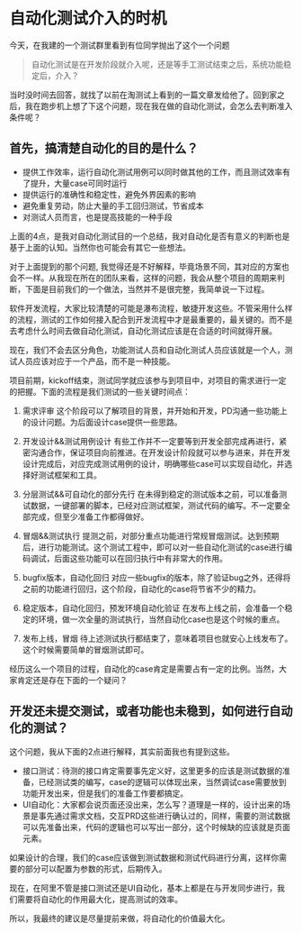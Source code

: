 # 自动化测试介入的时机

今天，在我建的一个测试群里看到有位同学抛出了这个一个问题 

> 自动化测试是在开发阶段就介入呢，还是等手工测试结束之后，系统功能稳定后，介入？

当时没时间去回答，就找了以前在淘测试上看到的一篇文章发给他了。回到家之后，我在跑步机上想了下这个问题，现在我在做的自动化测试，会怎么去判断准入条件呢？
 
## 首先，搞清楚自动化的目的是什么？

- 提供工作效率，运行自动化测试用例可以同时做其他的工作，而且测试效率有了提升，大量case可同时运行
- 提供运行的准确性和稳定性，避免外界因素的影响
- 避免重复劳动，防止大量的手工回归测试，节省成本
- 对测试人员而言，也是提高技能的一种手段

上面的4点，是我对自动化测试目的一个总结，我对自动化是否有意义的判断也是基于上面的认知。当然你也可能会有其它一些想法。
 
对于上面提到的那个问题, 我觉得还是不好解释，毕竟场景不同，其对应的方案也会不一样。从我现在所在的团队来看，这样的问题，我会从整个项目的周期来判断，下面是目前我们的一个做法，当然并不是很完整，我简单说一下过程。
 
软件开发流程，大家比较清楚的可能是瀑布流程，敏捷开发这些。不管采用什么样的流程，测试的工作如何接入配合到开发流程中才是最重要的，最关键的。而不是去考虑什么时间去做自动化测试，自动化测试应该是在合适的时间就得开展。
 
现在，我们不会去区分角色，功能测试人员和自动化测试人员应该就是一个人，测试人员应该对应于一个产品，而不是一种技能。

项目前期，kickoff结束，测试同学就应该参与到项目中，对项目的需求进行一定的把握。下面的流程是我们测试的一些关键时间点：

1. 需求评审
    这个阶段可以了解项目的背景，并开始和开发，PD沟通一些功能上的设计问题。为后面设计case提供一些思路。
 
2. 开发设计&&测试用例设计
    有些工作并不一定要等到开发全部完成再进行，紧密沟通合作，保证项目向前推进。在开发设计阶段就可以参与进来，并在开发设计完成后，对应完成测试用例的设计，明确哪些case可以实现自动化，并选择好测试框架和工具。
 
3. 分层测试&&可自动化的部分先行
    在未得到稳定的测试版本之前，可以准备测试数据，一键部署的脚本，已经对应测试框架，测试代码的编写。不一定要全部完成，但至少准备工作都得做好。
 
4. 冒烟&&测试执行
    提测之前，对部分重点功能进行常规冒烟测试。达到预期后，进行功能测试。这个测试工程中，即可以对一些自动化测试的case进行编码调试，后面这些功能可以在回归执行中有非常大的作用。
 
5. bugfix版本，自动化回归
   对应一些bugfix的版本，除了验证bug之外，还得将之前的功能进行回归，这个阶段，自动化的case将节省不少的精力。
 
6. 稳定版本，自动化回归，预发环境自动化验证
     在发布上线之前，会准备一个稳定的环境，做一次全量的测试执行，当然自动化case也是这个时候的重点。
 
7. 发布上线，冒烟
    待上述测试执行都结束了，意味着项目也就安心上线发布了。这个时候需要简单的冒烟测试即可。
 
经历这么一个项目的过程，自动化的case肯定是需要占有一定的比例。当然，大家肯定还是存在下面的一个疑问？
 
## 开发还未提交测试，或者功能也未稳到，如何进行自动化的测试？

  这个问题，我从下面的2点进行解释，其实前面我也有提到这些。     
  
  - 接口测试：待测的接口肯定需要事先定义好，这里更多的应该是测试数据的准备，已经测试类的编写，case的逻辑可以体现出来，当然调试case需要放到功能开发出来，但是我们的准备工作要都搞定。
  - UI自动化：大家都会说页面还没出来，怎么写？道理是一样的，设计出来的场景是事先通过需求文档，交互PRD这些进行确认过的，同样，需要的测试数据可以先准备出来，代码的逻辑也可以写出一部分，这个时候缺的应该就是页面元素。

如果设计的合理，我们的case应该做到测试数据和测试代码进行分离，这样你需要的部分可以配置为参数的形式，后期传入。
    
现在，在阿里不管是接口测试还是UI自动化，基本上都是在与开发同步进行，我们需要将自动化的作用最大化，提高测试的效率。 
 
所以，我最终的建议是尽量提前来做，将自动化的价值最大化。
